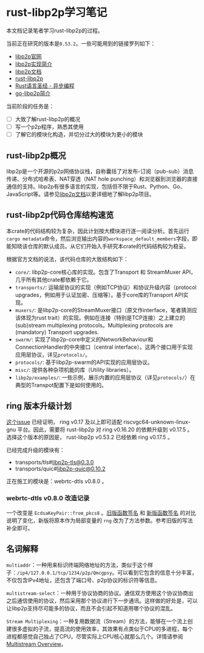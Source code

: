 # rust-libp2p学习笔记

本文档记录笔者学习rust-libp2p的过程。

当前正在研究的版本是`0.53.2`。一些可能用到的链接罗列如下：

- [libp2p官网](https://libp2p.io/)
- [libp2p实现简介](https://libp2p.io/implementations/)
- [libp2p文档](https://docs.libp2p.io/concepts/introduction/overview/)
- [rust-libp2p](https://docs.rs/libp2p/0.51.3/libp2p/index.html)
- [Rust语言圣经 - 异步编程](https://course.rs/advance/async/intro.html)
- [go-libp2p简介](https://cloud.tencent.com/developer/article/1988253)

当前阶段的任务是：

- [ ] 大致了解rust-libp2p的概况
- [ ] 写一个p2p程序，熟悉其使用
- [ ] 了解它的模块化构造，并切分过大的模块为更小的模块

## rust-libp2p概况

libp2p是一个开源的p2p网络协议栈，自称囊括了对发布-订阅（pub-sub）消息传递、分布式哈希表、NAT穿透（NAT hole punching）和浏览器到浏览器的直接通信的支持。libp2p有很多语言的实现，包括但不限于Rust、Python、Go、JavaScript等。请参见[libp2p文档](https://docs.libp2p.io/concepts/introduction/overview/)以更详细地了解libp2p项目。

## rust-libp2p代码仓库结构速览

本crate的代码结构较为复杂，因此计划按大模块进行逐一阅读分析。首先运行`cargo metadata`命令，然后浏览输出内容的`workspace_default_members`字段，即能知晓该仓库的默认成员。从它们开始入手研究本crate的代码结构较为稳妥。

根据官方文档的说法，该代码仓库的大致结构如下：

- `core/`: libp2p-core核心库的实现。包含了Transport 和 StreamMuxer API，几乎所有其他crate都依赖于它。
- `transports/`: 运输层协议的实现（例如TCP协议）和协议升级内容（protocol upgrades，例如用于认证加密、压缩等）。基于core库的Transport API实现。
- `muxers/`: 是libp2p-core的StreamMuxer接口（原文作interface，笔者猜测应该体现为rust trait）的实现。例如在连接（特别是TCP连接）之上建立的 (sub)stream multiplexing protocols。Multiplexing protocols are (mandatory) Transport upgrades.
- `swarm/`: 实现了libp2p-core中定义的NetworkBehaviour和ConnectionHandler的中央接口（central interface）。这两个接口用于实现应用层协议，详见`protocols/`。
- `protocols/`: 基于libp2p-swarm的API实现的应用层协议。
- `misc/`: 提供各种杂项机能的库（Utility libraries）。
- `libp2p/examples/`: 一些示例，展示内置的应用层协议（详见`protocols/`）在典型的Transpot配置下是如何使用的。

## ring 版本升级计划

[这个issue](https://github.com/briansmith/ring/issues/1765) 已经证明， ring v0.17 及以上即可适配 riscvgc64-unknown-linux-gnu 平台。因此，需要将 rust-libp2p 对 ring v0.16.20 的依赖升级到 v0.17.5 。选择这个版本的原因是， rust-libp2p v0.53.2 已经依赖 ring v0.17.5 。

已经完成升级的模块有：

- transports/tls#libp2p-tls@0.3.0
- transports/quic#libp2p-quic@0.10.2

正在施工的模块是：webrtc-dtls v0.8.0 。

### webrtc-dtls v0.8.0 改造记录

一个改变是 `EcdsaKeyPair::from_pkcs8` 。[旧版函数签名](https://docs.rs/ring/0.16.20/ring/signature/struct.EcdsaKeyPair.html#method.from_pkcs8) 和 [新版函数签名](https://docs.rs/ring/0.17.5/ring/signature/struct.EcdsaKeyPair.html#method.from_pkcs8) 的对比说明了变化，新版将原本作为局部变量的 `rng` 改为了方法参数。参考旧版的写法补全即可。

## 名词解释

`multiaddr`：一种用来标识终端网络地址的方法，类似于这个样子：`/ip4/127.0.0.1/tcp/1234/p2p/Qmcgpsy`。可以看到它包含的信息十分丰富，不仅包含IPv4地址，还包含了端口号、p2p协议的标识符等信息。

`multistream-select`：一种用于协议协商的协议。通信双方使用这个协议协商出之后通信使用的协议，然后采用那个协议进行下一步通讯。这样做的好处是，可以让libp2p支持尽可能多的协议，而且不会引起不知道用哪个协议的混乱。

`Stream Multiplexing`：一种复用数据流（Stream）的方法，能够在一个流上创建很多虚拟的子流，提高流的使用效率，其效果有点类似于CPU的多进程，每个进程都感觉自己独占了CPU，尽管实际上CPU核心就那么几个。详情请参阅[Multistream Overview](https://docs.libp2p.io/concepts/multiplex/overview/)。
